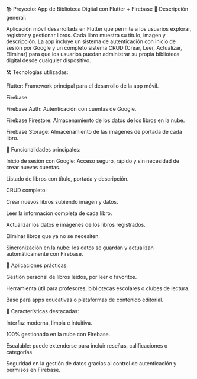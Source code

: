 📚 Proyecto: App de Biblioteca Digital con Flutter + Firebase
📖 Descripción general:

Aplicación móvil desarrollada en Flutter que permite a los usuarios explorar, registrar y gestionar libros. Cada libro muestra su título, imagen y descripción. La app incluye un sistema de autenticación con inicio de sesión por Google y un completo sistema CRUD (Crear, Leer, Actualizar, Eliminar) para que los usuarios puedan administrar su propia biblioteca digital desde cualquier dispositivo.

🛠️ Tecnologías utilizadas:

Flutter: Framework principal para el desarrollo de la app móvil.

Firebase:

Firebase Auth: Autenticación con cuentas de Google.

Firebase Firestore: Almacenamiento de los datos de los libros en la nube.

Firebase Storage: Almacenamiento de las imágenes de portada de cada libro.

🔐 Funcionalidades principales:

Inicio de sesión con Google: Acceso seguro, rápido y sin necesidad de crear nuevas cuentas.

Listado de libros con título, portada y descripción.

CRUD completo:

Crear nuevos libros subiendo imagen y datos.

Leer la información completa de cada libro.

Actualizar los datos e imágenes de los libros registrados.

Eliminar libros que ya no se necesiten.

Sincronización en la nube: los datos se guardan y actualizan automáticamente con Firebase.

🎯 Aplicaciones prácticas:

Gestión personal de libros leídos, por leer o favoritos.

Herramienta útil para profesores, bibliotecas escolares o clubes de lectura.

Base para apps educativas o plataformas de contenido editorial.

🌟 Características destacadas:

Interfaz moderna, limpia e intuitiva.

100% gestionado en la nube con Firebase.

Escalable: puede extenderse para incluir reseñas, calificaciones o categorías.

Seguridad en la gestión de datos gracias al control de autenticación y permisos en Firebase.
